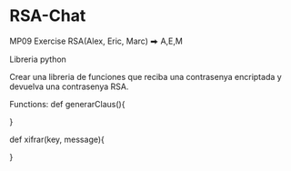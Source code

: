 # RSA-Chat
MP09 Exercise
RSA(Alex, Eric, Marc) ⮕ A,E,M

Libreria python

Crear una libreria de funciones que reciba una contrasenya encriptada y devuelva una contrasenya RSA.

Functions:
  def generarClaus(){

  }

  def xifrar(key, message){
    
  }
